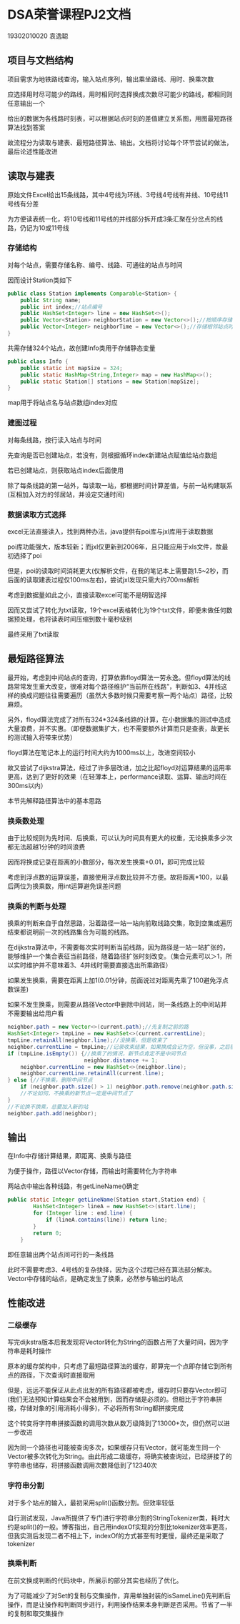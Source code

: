 # DSA荣誉课程PJ2文档

19302010020 袁逸聪

## 项目与文档结构

项目需求为地铁路线查询，输入站点序列，输出乘坐路线、用时、换乘次数

应选择用时尽可能少的路线，用时相同时选择换成次数尽可能少的路线，都相同则任意输出一个

给出的数据为各线路时刻表，可以根据站点时刻的差值建立关系图，用图最短路径算法找到答案

故流程分为读取与建表、最短路径算法、输出。文档将讨论每个环节尝试的做法，最后论述性能改进

## 读取与建表

原始文件Excel给出15条线路，其中4号线为环线、3号线4号线有并线、10号线11号线有分差

为方便读表统一化，将10号线和11号线的并线部分拆开成3条汇聚在分岔点的线路，仍记为10或11号线

### 存储结构

对每个站点，需要存储名称、编号、线路、可通往的站点与时间

因而设计Station类如下

```Java
public class Station implements Comparable<Station> {
    public String name;
    public int index;//站点编号
    public HashSet<Integer> line = new HashSet<>();
    public Vector<Station> neighborStation = new Vector<>();//按顺序存储相邻站点
    public Vector<Integer> neighborTime = new Vector<>();//存储相邻站点时间
}
```

共需存储324个站点，故创建Info类用于存储静态变量

```Java
public class Info {
    public static int mapSize = 324;
    public static HashMap<String,Integer> map = new HashMap<>();
    public static Station[] stations = new Station[mapSize];
}
```

map用于将站点名与站点数组index对应

### 建图过程

对每条线路，按行读入站点与时间

先查询是否已创建站点，若没有，则根据循环index新建站点赋值给站点数组

若已创建站点，则获取站点index后面使用

除了每条线路的第一站外，每读取一站，都根据时间计算差值，与前一站构建联系(互相加入对方的邻居站，并设定交通时间)

### 数据读取方式选择

excel无法直接读入，找到两种办法，java提供有poi库与jxl库用于读取数据

poi库功能强大，版本较新；而jxl仅更新到2006年，且只能应用于xls文件，故最初选择了poi

但是，poi的读取时间消耗更大(仅解析文件，在我的笔记本上需要跑1.5~2秒，而后面的读取建表过程仅100ms左右)，尝试jxl发现只需大约700ms解析

考虑到数据量如此之小，直接读取excel可能不是明智选择

因而又尝试了转化为txt读取，19个excel表格转化为19个txt文件，即便未做任何数据预处理，也将读表时间压缩到数十毫秒级别

最终采用了txt读取

## 最短路径算法

最开始，考虑到中间站点的查询，打算依靠floyd算法一劳永逸。但floyd算法的线路常常发生重大改变，很难对每个路径维护“当前所在线路”，判断如3、4并线这样的换成问题往往需要遍历（虽然大多数时候只需要考察一两个站点）路径，比较麻烦。

另外，floyd算法完成了对所有324*324条线路的计算，在小数据集的测试中造成大量浪费，并不实惠。（即便数据集扩大，也不需要额外计算而只是查表，故更长的测试输入将带来优势）

floyd算法在笔记本上的运行时间大约为1000ms以上，改进空间较小

故又尝试了dijkstra算法，经过了许多层改进，加之比起floyd对运算结果的运用率更高，达到了更好的效果（在轻薄本上，performance读取、运算、输出时间在300ms以内）

本节先解释路径算法中的基本思路

### 换乘数处理

由于比较规则为先时间、后换乘，可以认为时间具有更大的权重，无论换乘多少次都无法超越1分钟的时间浪费

因而将换成记录在距离的小数部分，每次发生换乘+0.01，即可完成比较

考虑到浮点数的运算误差，直接使用浮点数比较并不方便。故将距离*100，以最后两位为换乘数，用int运算避免误差问题

### 换乘的判断与处理

换乘的判断来自于自然思路，沿着路径一站一站向前取线路交集，取到空集或遍历结束都说明前一次的线路集合为可能的线路。

在dijkstra算法中，不需要每次实时判断当前线路，因为路径是一站一站扩张的，能够维护一个集合表征当前路径，随着路径扩张时刻改变。（集合元素可以＞1，所以实时维护并不意味着3、4并线时需要直接选出所乘路径）

如果发生换乘，需要在距离上加1(0.01分钟，前面说过对距离先乘了100避免浮点数误差)

如果不发生换乘，则需要从路径Vector中删除中间站，同一条线路上的中间站并不需要输出给用户看

```Java
neighbor.path = new Vector<>(current.path);//先复制之前的路
HashSet<Integer> tmpLine = new HashSet<>(current.currentLine);
tmpLine.retainAll(neighbor.line);//没换乘，但是收束了
neighbor.currentLine = tmpLine;//记录收束结果，如果换成会记为空，但没事，之后覆盖
if (tmpLine.isEmpty()) {//换乘了的情况，新节点肯定不是中间节点
                        neighbor.distance += 1;
    neighbor.currentLine = new HashSet<>(neighbor.line);
    neighbor.currentLine.retainAll(current.line);
} else {//不换乘，删除中间节点
    if (neighbor.path.size() > 1) neighbor.path.remove(neighbor.path.size() - 1);
    //不论如何，不换乘的新节点一定是中间节点了
}
//不论换不换乘，总要加入新的站
neighbor.path.add(neighbor);
```

## 输出

在Info中存储计算结果，即距离、换乘与路径

为便于操作，路径以Vector<Station>存储，而输出时需要转化为字符串

两站点中输出各种线路，有getLineName()确定

```Java
public static Integer getLineName(Station start,Station end) {
        HashSet<Integer> lineA = new HashSet<>(start.line);
        for (Integer line : end.line) {
            if (lineA.contains(line)) return line;
        }
        return 0;
    }
```

即任意输出两个站点间可行的一条线路

此时不需要考虑3、4号线的复杂抉择，因为这个过程已经在算法部分解决。Vector中存储的站点，是确定发生了换乘，必然参与输出的站点

## 性能改进

### 二级缓存

写完dijkstra版本后我发现将Vector<Station>转化为String的函数占用了大量时间，因为字符串是耗时操作

原本的缓存架构中，只考虑了最短路径算法的缓存，即算完一个点即存储它到所有点的路径，下次查询时直接取用

但是，远远不能保证从此点出发的所有路径都被考虑，缓存时只要存Vector即可(我们无法预知计算结果会不会被用到，因而存储是必须的。但相比于字符串拼接，存储对象的引用消耗小得多)，不必将所有String都拼接完成

这个转变将字符串拼接函数的调用次数从数万级降到了13000+次，但仍然可以进一步改进

因为同一个路径也可能被查询多次，如果缓存只有Vector，就可能发生同一个Vector被多次转化为String。由此形成二级缓存，将确实被查询过，已经拼接了的字符串也储存，将拼接函数调用次数降低到了12340次

### 字符串分割

对于多个站点的输入，最初采用split()函数分割。但效率较低

自行测试发现，Java所提供了专门进行字符串分割的StringTokenizer类，耗时大约是split()的一般。博客指出，自己用indexOf实现的分割比tokenizer效率更高，但我实测后发现二者不相上下，indexOf的方式甚至有时更慢，最终还是采取了tokenizer

### 换乘判断

在前文换成判断的代码块中，所展示的部分其实也经历了优化。

为了可能减少了对Set的复制与交集操作，弃用单独封装的isSameLine()先判断后操作，而是让操作和判断同步进行，利用操作结果本身判断是否采用。节省了一半的复制和取交集操作
